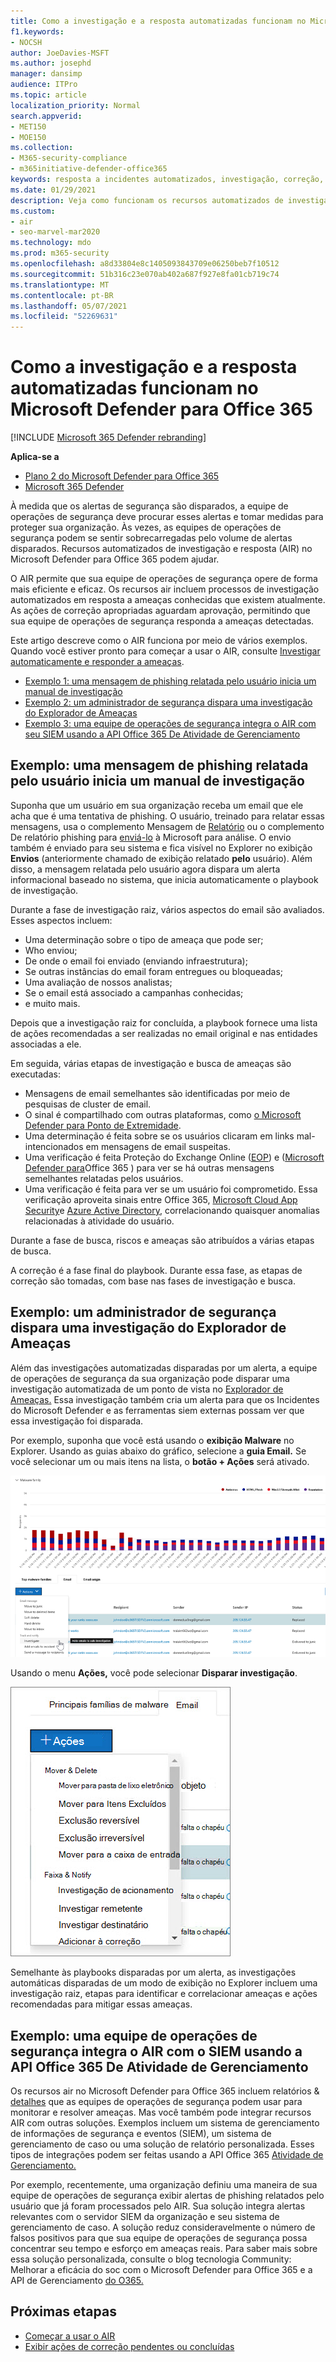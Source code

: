 ```yaml
---
title: Como a investigação e a resposta automatizadas funcionam no Microsoft Defender para Office 365
f1.keywords:
- NOCSH
author: JoeDavies-MSFT
ms.author: josephd
manager: dansimp
audience: ITPro
ms.topic: article
localization_priority: Normal
search.appverid:
- MET150
- MOE150
ms.collection:
- M365-security-compliance
- m365initiative-defender-office365
keywords: resposta a incidentes automatizados, investigação, correção, proteção contra ameaças
ms.date: 01/29/2021
description: Veja como funcionam os recursos automatizados de investigação e resposta no Microsoft Defender para Office 365
ms.custom:
- air
- seo-marvel-mar2020
ms.technology: mdo
ms.prod: m365-security
ms.openlocfilehash: a8d33804e8c1405093843709e06250beb7f10512
ms.sourcegitcommit: 51b316c23e070ab402a687f927e8fa01cb719c74
ms.translationtype: MT
ms.contentlocale: pt-BR
ms.lasthandoff: 05/07/2021
ms.locfileid: "52269631"
---
```

# <a name="how-automated-investigation-and-response-works-in-microsoft-defender-for-office-365"></a>Como a investigação e a resposta automatizadas funcionam no Microsoft Defender para Office 365

[!INCLUDE [Microsoft 365 Defender rebranding](../includes/microsoft-defender-for-office.md)]

**Aplica-se a**
- [Plano 2 do Microsoft Defender para Office 365](defender-for-office-365.md)
- [Microsoft 365 Defender](../defender/microsoft-365-defender.md)

À medida que os alertas de segurança são disparados, a equipe de operações de segurança deve procurar esses alertas e tomar medidas para proteger sua organização. Às vezes, as equipes de operações de segurança podem se sentir sobrecarregadas pelo volume de alertas disparados. Recursos automatizados de investigação e resposta (AIR) no Microsoft Defender para Office 365 podem ajudar.

O AIR permite que sua equipe de operações de segurança opere de forma mais eficiente e eficaz. Os recursos air incluem processos de investigação automatizados em resposta a ameaças conhecidas que existem atualmente. As ações de correção apropriadas aguardam aprovação, permitindo que sua equipe de operações de segurança responda a ameaças detectadas.

Este artigo descreve como o AIR funciona por meio de vários exemplos. Quando você estiver pronto para começar a usar o AIR, consulte [Investigar automaticamente e responder a ameaças](office-365-air.md).

- [Exemplo 1: uma mensagem de phishing relatada pelo usuário inicia um manual de investigação](#example-a-user-reported-phish-message-launches-an-investigation-playbook)
- [Exemplo 2: um administrador de segurança dispara uma investigação do Explorador de Ameaças](#example-a-security-administrator-triggers-an-investigation-from-threat-explorer)
- [Exemplo 3: uma equipe de operações de segurança integra o AIR com seu SIEM usando a API Office 365 De Atividade de Gerenciamento](#example-a-security-operations-team-integrates-air-with-their-siem-using-the-office-365-management-activity-api)

## <a name="example-a-user-reported-phish-message-launches-an-investigation-playbook"></a>Exemplo: uma mensagem de phishing relatada pelo usuário inicia um manual de investigação

Suponha que um usuário em sua organização receba um email que ele acha que é uma tentativa de phishing. O usuário, treinado para relatar essas mensagens, usa o complemento Mensagem de [Relatório](enable-the-report-message-add-in.md) ou o complemento De relatório phishing para [enviá-lo](enable-the-report-phish-add-in.md) à Microsoft para análise. O envio também é enviado para seu sistema e fica visível no Explorer no exibição **Envios** (anteriormente chamado de exibição relatado **pelo** usuário). Além disso, a mensagem relatada pelo usuário agora dispara um alerta informacional baseado no sistema, que inicia automaticamente o playbook de investigação.

Durante a fase de investigação raiz, vários aspectos do email são avaliados. Esses aspectos incluem:

- Uma determinação sobre o tipo de ameaça que pode ser;
- Who enviou;
- De onde o email foi enviado (enviando infraestrutura);
- Se outras instâncias do email foram entregues ou bloqueadas;
- Uma avaliação de nossos analistas;
- Se o email está associado a campanhas conhecidas;
- e muito mais.

Depois que a investigação raiz for concluída, a playbook fornece uma lista de ações recomendadas a ser realizadas no email original e nas entidades associadas a ele.

Em seguida, várias etapas de investigação e busca de ameaças são executadas:

- Mensagens de email semelhantes são identificadas por meio de pesquisas de cluster de email.
- O sinal é compartilhado com outras plataformas, como [o Microsoft Defender para Ponto de Extremidade](/windows/security/threat-protection/microsoft-defender-atp/microsoft-defender-advanced-threat-protection).
- Uma determinação é feita sobre se os usuários clicaram em links mal-intencionados em mensagens de email suspeitas.
- Uma verificação é feita Proteção do Exchange Online ([EOP](exchange-online-protection-overview.md)) e ([Microsoft Defender para](defender-for-office-365.md)Office 365 ) para ver se há outras mensagens semelhantes relatadas pelos usuários.
- Uma verificação é feita para ver se um usuário foi comprometido. Essa verificação aproveita sinais entre Office 365, [Microsoft Cloud App Security](/cloud-app-security)e [Azure Active Directory](/azure/active-directory), correlacionando quaisquer anomalias relacionadas à atividade do usuário.

Durante a fase de busca, riscos e ameaças são atribuídos a várias etapas de busca.

A correção é a fase final do playbook. Durante essa fase, as etapas de correção são tomadas, com base nas fases de investigação e busca.

## <a name="example-a-security-administrator-triggers-an-investigation-from-threat-explorer"></a>Exemplo: um administrador de segurança dispara uma investigação do Explorador de Ameaças

Além das investigações automatizadas disparadas por um alerta, a equipe de operações de segurança da sua organização pode disparar uma investigação automatizada de um ponto de vista no [Explorador de Ameaças.](threat-explorer.md)  Essa investigação também cria um alerta para que os Incidentes do Microsoft Defender e as ferramentas siem externas possam ver que essa investigação foi disparada.

Por exemplo, suponha que você está usando o **exibição Malware** no Explorer. Usando as guias abaixo do gráfico, selecione a **guia Email.** Se você selecionar um ou mais itens na lista, o **botão + Ações** será ativado.

![Explorer com mensagens selecionadas](../../media/Explorer-Malware-Email-ActionsInvestigate.png)

Usando o menu **Ações,** você pode selecionar **Disparar investigação**.

![Menu Ações para mensagens selecionadas](../../media/explorer-malwareview-selectedemails-actions.jpg)

Semelhante às playbooks disparadas por um alerta, as investigações automáticas disparadas de um modo de exibição no Explorer incluem uma investigação raiz, etapas para identificar e correlacionar ameaças e ações recomendadas para mitigar essas ameaças.

## <a name="example-a-security-operations-team-integrates-air-with-their-siem-using-the-office-365-management-activity-api"></a>Exemplo: uma equipe de operações de segurança integra o AIR com o SIEM usando a API Office 365 De Atividade de Gerenciamento

Os recursos air no Microsoft Defender para Office 365 incluem relatórios & [detalhes](air-view-investigation-results.md) que as equipes de operações de segurança podem usar para monitorar e resolver ameaças. Mas você também pode integrar recursos AIR com outras soluções. Exemplos incluem um sistema de gerenciamento de informações de segurança e eventos (SIEM), um sistema de gerenciamento de caso ou uma solução de relatório personalizada. Esses tipos de integrações podem ser feitas usando a API Office 365 [Atividade de Gerenciamento.](/office/office-365-management-api/office-365-management-activity-api-reference)

Por exemplo, recentemente, uma organização definiu uma maneira de sua equipe de operações de segurança exibir alertas de phishing relatados pelo usuário que já foram processados pelo AIR. Sua solução integra alertas relevantes com o servidor SIEM da organização e seu sistema de gerenciamento de caso. A solução reduz consideravelmente o número de falsos positivos para que sua equipe de operações de segurança possa concentrar seu tempo e esforço em ameaças reais. Para saber mais sobre essa solução personalizada, consulte o blog tecnologia Community: Melhorar a eficácia do soc com o Microsoft Defender para Office 365 e a API de Gerenciamento [do O365.](https://techcommunity.microsoft.com/t5/microsoft-security-and/improve-the-effectiveness-of-your-soc-with-office-365-atp-and/ba-p/1525185)

## <a name="next-steps"></a>Próximas etapas

- [Começar a usar o AIR](office-365-air.md)
- [Exibir ações de correção pendentes ou concluídas](air-review-approve-pending-completed-actions.md)